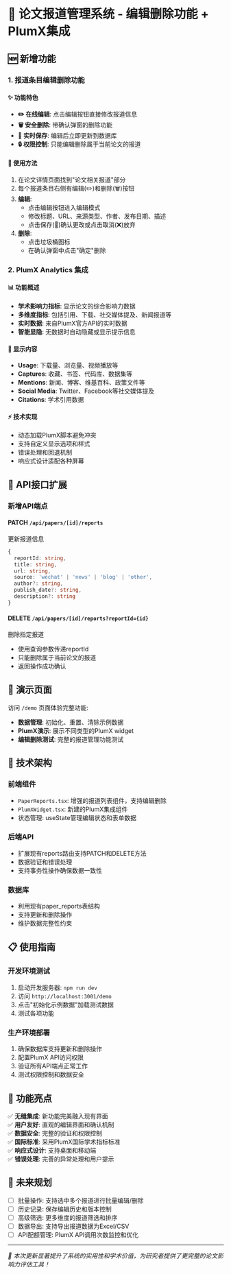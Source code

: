 # 📰 论文报道管理系统 - 编辑删除功能 + PlumX集成

## 🆕 新增功能

### 1. 报道条目编辑删除功能

#### ✨ 功能特色
- **✏️ 在线编辑**: 点击编辑按钮直接修改报道信息
- **🗑️ 安全删除**: 带确认弹窗的删除功能
- **💾 实时保存**: 编辑后立即更新到数据库
- **🔒 权限控制**: 只能编辑删除属于当前论文的报道

#### 🎯 使用方法
1. 在论文详情页面找到"论文相关报道"部分
2. 每个报道条目右侧有编辑(✏️)和删除(🗑️)按钮
3. **编辑**: 
   - 点击编辑按钮进入编辑模式
   - 修改标题、URL、来源类型、作者、发布日期、描述
   - 点击保存(💾)确认更改或点击取消(❌)放弃
4. **删除**:
   - 点击垃圾桶图标
   - 在确认弹窗中点击"确定"删除

### 2. PlumX Analytics 集成

#### 📊 功能概述
- **学术影响力指标**: 显示论文的综合影响力数据
- **多维度指标**: 包括引用、下载、社交媒体提及、新闻报道等
- **实时数据**: 来自PlumX官方API的实时数据
- **智能显隐**: 无数据时自动隐藏或显示提示信息

#### 🎨 显示内容
- **Usage**: 下载量、浏览量、视频播放等
- **Captures**: 收藏、书签、代码库、数据集等  
- **Mentions**: 新闻、博客、维基百科、政策文件等
- **Social Media**: Twitter、Facebook等社交媒体提及
- **Citations**: 学术引用数据

#### ⚡ 技术实现
- 动态加载PlumX脚本避免冲突
- 支持自定义显示选项和样式
- 错误处理和回退机制
- 响应式设计适配各种屏幕

## 🚀 API接口扩展

### 新增API端点

#### PATCH `/api/papers/[id]/reports`
更新报道信息
```typescript
{
  reportId: string,
  title: string,
  url: string,
  source: 'wechat' | 'news' | 'blog' | 'other',
  author?: string,
  publish_date?: string,
  description?: string
}
```

#### DELETE `/api/papers/[id]/reports?reportId={id}`
删除指定报道
- 使用查询参数传递reportId
- 只能删除属于当前论文的报道
- 返回操作成功确认

## 🧪 演示页面

访问 `/demo` 页面体验完整功能:
- **数据管理**: 初始化、重置、清除示例数据
- **PlumX演示**: 展示不同类型的PlumX widget
- **编辑删除测试**: 完整的报道管理功能测试

## 🔧 技术架构

### 前端组件
- `PaperReports.tsx`: 增强的报道列表组件，支持编辑删除
- `PlumXWidget.tsx`: 新建的PlumX集成组件
- 状态管理: useState管理编辑状态和表单数据

### 后端API
- 扩展现有reports路由支持PATCH和DELETE方法
- 数据验证和错误处理
- 支持事务性操作确保数据一致性

### 数据库
- 利用现有paper_reports表结构
- 支持更新和删除操作
- 维护数据完整性约束

## 📋 使用指南

### 开发环境测试
1. 启动开发服务器: `npm run dev`
2. 访问 `http://localhost:3001/demo`
3. 点击"初始化示例数据"加载测试数据
4. 测试各项功能

### 生产环境部署
1. 确保数据库支持更新和删除操作
2. 配置PlumX API访问权限
3. 验证所有API端点正常工作
4. 测试权限控制和数据安全

## 🎉 功能亮点

✅ **无缝集成**: 新功能完美融入现有界面  
✅ **用户友好**: 直观的编辑界面和确认机制  
✅ **数据安全**: 完整的验证和权限控制  
✅ **国际标准**: 采用PlumX国际学术指标标准  
✅ **响应式设计**: 支持桌面和移动端  
✅ **错误处理**: 完善的异常处理和用户提示

## 🔮 未来规划

- [ ] 批量操作: 支持选中多个报道进行批量编辑/删除
- [ ] 历史记录: 保存编辑历史和版本控制
- [ ] 高级筛选: 更多维度的报道筛选和排序
- [ ] 数据导出: 支持导出报道数据为Excel/CSV
- [ ] API配额管理: PlumX API调用次数监控和优化

---

*🎯 本次更新显著提升了系统的实用性和学术价值，为研究者提供了更完整的论文影响力评估工具！*